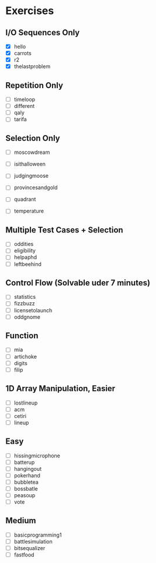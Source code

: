 # Exercises

## I/O Sequences Only

- [x] hello
- [x] carrots
- [x] r2
- [x] thelastproblem

## Repetition Only

- [ ] timeloop
- [ ] different
- [ ] qaly
- [ ] tarifa

## Selection Only

- [ ] moscowdream
- [ ] isithalloween
- [ ] judgingmoose
- [ ] provincesandgold
- [ ] quadrant
- [ ] temperature


## Multiple Test Cases + Selection

- [ ] oddities
- [ ] eligibility
- [ ] helpaphd
- [ ] leftbeehind

## Control Flow (Solvable uder 7 minutes)

- [ ] statistics
- [ ] fizzbuzz
- [ ] licensetolaunch
- [ ] oddgnome

## Function

- [ ] mia
- [ ] artichoke
- [ ] digits
- [ ] filip

## 1D Array Manipulation, Easier

- [ ] lostlineup
- [ ] acm
- [ ] cetiri
- [ ] lineup

## Easy

- [ ] hissingmicrophone
- [ ] batterup
- [ ] hangingout
- [ ] pokerhand
- [ ] bubbletea
- [ ] bossbatle
- [ ] peasoup
- [ ] vote

## Medium

- [ ] basicprogramming1
- [ ] battlesimulation
- [ ] bitsequalizer
- [ ] fastfood
